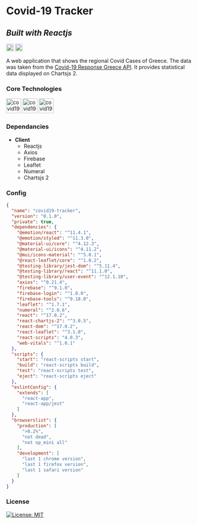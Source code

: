 # Covid-19 Tracker
## _Built with Reactjs_



<a href="https://domvournias.com/projects/Covid-19-Tracker" rel="nofollow"><img src="https://img.shields.io/badge/-Case%20Study-critical" alt="Go to - Live Site" data-canonical-src="https://img.shields.io/badge/-Case%20Study-critical" style="max-width: 100%; height: 20px;"></a>
<a href="https://covid19-tracker-f15ec.web.app/" rel="nofollow"><img src="https://img.shields.io/badge/-Live%20Demo-success" alt="Go to - Live Site" data-canonical-src="https://img.shields.io/badge/-Live%20Demo-success" style="max-width: 100%; height: 20px;"></a>

A web application that shows the regional Covid Cases of Greece. The data was taken from the <a href="https://github.com/Covid-19-Response-Greece/covid19-greece-api">Covid-19 Response Greece API</a>. It provides statistical data displayed on Chartsjs 2. 

### Core Technologies
<div>
<img src="https://cdn.jsdelivr.net/gh/devicons/devicon/icons/react/react-original.svg" style="width: 40px; height: 40px; " alt="covid19 tracker greece"/>
<img src="https://cdn.jsdelivr.net/gh/devicons/devicon/icons/materialui/materialui-original.svg" style="width: 40px; height: 40px;" alt="covid19 tracker greece"/>
<img src="https://cdn.jsdelivr.net/gh/devicons/devicon/icons/firebase/firebase-plain.svg" style="width: 40px; height: 40px;" alt="covid19 tracker greece"/>
</div>

### Dependancies

-  **Client**
	- Reactjs
	- Axios
	- Firebase
	- Leaflet
	- Numeral
	- Chartsjs 2


### Config

```json
{
  "name": "covid19-tracker",
  "version": "0.1.0",
  "private": true,
  "dependencies": {
    "@emotion/react": "^11.4.1",
    "@emotion/styled": "^11.3.0",
    "@material-ui/core": "^4.12.3",
    "@material-ui/icons": "^4.11.2",
    "@mui/icons-material": "^5.0.1",
    "@react-leaflet/core": "^1.0.2",
    "@testing-library/jest-dom": "^5.11.4",
    "@testing-library/react": "^11.1.0",
    "@testing-library/user-event": "^12.1.10",
    "axios": "^0.21.4",
    "firebase": "^9.1.0",
    "firebase-login": "^1.0.0",
    "firebase-tools": "^9.18.0",
    "leaflet": "^1.7.1",
    "numeral": "^2.0.6",
    "react": "^17.0.2",
    "react-chartjs-2": "^3.0.5",
    "react-dom": "^17.0.2",
    "react-leaflet": "^3.1.0",
    "react-scripts": "4.0.3",
    "web-vitals": "^1.0.1"
  },
  "scripts": {
    "start": "react-scripts start",
    "build": "react-scripts build",
    "test": "react-scripts test",
    "eject": "react-scripts eject"
  },
  "eslintConfig": {
    "extends": [
      "react-app",
      "react-app/jest"
    ]
  },
  "browserslist": {
    "production": [
      ">0.2%",
      "not dead",
      "not op_mini all"
    ],
    "development": [
      "last 1 chrome version",
      "last 1 firefox version",
      "last 1 safari version"
    ]
  }
}

```

### License

[![License: MIT](https://img.shields.io/badge/License-MIT-yellow.svg)](https://opensource.org/licenses/MIT)


